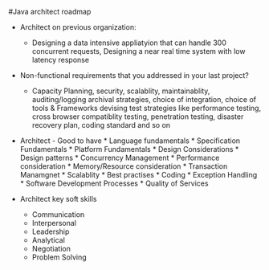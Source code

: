 #Java architect roadmap

* Architect on previous organization:
    * Designing a data intensive appliatyion that can handle 300 concurrent requests, Designing a near real time system with low latency response

* Non-functional requirements that you addressed in your last project?
    * Capacity Planning, security, scalablity, maintainablity, auditing/logging archival strategies, choice of integration, choice of tools & Frameworks
    devising test strategies like performance testing, cross browser compatiblity testing, penetration testing, disaster recovery plan, coding standard and so on
      

* Architect - Good to have
      * Language fundamentals
      * Specification Fundamentals
      * Platform Fundamentals
      * Design Considerations
      * Design patterns
      * Concurrency Management
      * Performance consideration
      * Memory/Resource consideration 
      * Transaction Manamgnet
      * Scalablity 
      * Best practises
      * Coding
      * Exception Handling
      * Software Development Processes
      * Quality of Services
    
* Architect key soft skills
    * Communication
    * Interpersonal 
    * Leadership
    * Analytical
    * Negotiation
    * Problem Solving
    

